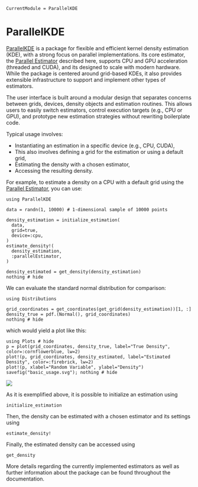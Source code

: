 ```@meta
CurrentModule = ParallelKDE
```

# ParallelKDE

[ParallelKDE](https://github.com/chrissm23/ParallelKDE.jl) is a package for flexible and efficient kernel density estimation (KDE), with a strong focus on parallel implementations. Its core estimator, the [Parallel Estimator](@ref "ParallelEstimator") described here, supports CPU and GPU acceleration (threaded and CUDA), and its designed to scale with modern hardware. While the package is centered around grid-based KDEs, it also provides extensible infrastructure to support and implement other types of estimators.

The user interface is built around a modular design that separates concerns between grids, devices, density objects and estimation routines. This allows users to easily switch estimators, control execution targets (e.g., CPU or GPU), and prototype new estimation strategies without rewriting boilerplate code.

Typical usage involves:
- Instantiating an estimation in a specific device (e.g., CPU, CUDA),
- This also involves defining a grid for the estimation or using a default grid,
- Estimating the density with a chosen estimator,
- Accessing the resulting density.

For example, to estimate a density on a CPU with a default grid using the [Parallel Estimator](@ref "ParallelEstimator"), you can use:

```@example 1
using ParallelKDE

data = randn(1, 10000) # 1-dimensional sample of 10000 points

density_estimation = initialize_estimation(
  data,
  grid=true,
  device=:cpu,
)
estimate_density!(
  density_estimation,
  :parallelEstimator,
)

density_estimated = get_density(density_estimation)
nothing # hide
```

We can evaluate the standard normal distribution for comparison:

```@example 1
using Distributions

grid_coordinates = get_coordinates(get_grid(density_estimation))[1, :]
density_true = pdf.(Normal(), grid_coordinates)
nothing # hide
```

which would yield a plot like this:

```@example 1
using Plots # hide
p = plot(grid_coordinates, density_true, label="True Density", color=:cornflowerblue, lw=2)
plot!(p, grid_coordinates, density_estimated, label="Estimated Density", color=:firebrick, lw=2)
plot!(p, xlabel="Random Variable", ylabel="Density")
savefig("basic_usage.svg"); nothing # hide
```

![](basic_usage.svg)

As it is exemplified above, it is possible to initialize an estimation using

```@docs; canonical=false
initialize_estimation
```

Then, the density can be estimated with a chosen estimator and its settings using

```@docs; canonical=false
estimate_density!
```

Finally, the estimated density can be accessed using

```@docs; canonical=false
get_density
```

More details regarding the currently implemented estimators as well as further information about the package can be found throughout the documentation.

```@contents
```
